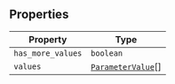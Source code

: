## Properties

| Property                                       | Type                                    |
| ---------------------------------------------- | --------------------------------------- |
| <a id="has_more_values"></a> `has_more_values` | `boolean`                               |
| <a id="values"></a> `values`                   | [`ParameterValue`](ParameterValue.md)[] |
